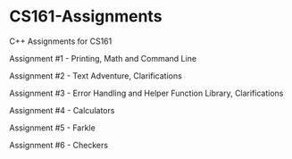 # CS161-Assignments
C++ Assignments for CS161


Assignment #1 -	Printing, Math and Command Line

Assignment #2 -	Text Adventure, Clarifications

Assignment #3 -	Error Handling and Helper Function Library, Clarifications

Assignment #4 -	Calculators

Assignment #5 -	Farkle

Assignment #6 -	Checkers

